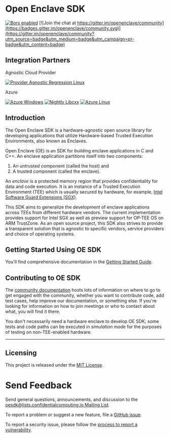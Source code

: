 Open Enclave SDK
================

[![Bors enabled](https://bors.tech/images/badge_small.svg)](https://app.bors.tech/repositories/21855)
[![Join the chat at https://gitter.im/openenclave/community](https://badges.gitter.im/openenclave/community.svg)](https://gitter.im/openenclave/community?utm_source=badge&utm_medium=badge&utm_campaign=pr-badge&utm_content=badge)

Integration Partners
--------------------

Agnostic Cloud Provider

[![Provider Agnostic Regression Linux](https://openenclaveci.westus.cloudapp.azure.com/job/OpenEnclave/job/Badges/job/Agnostic-Linux/badge/icon?subject=Provider%20Agnostic%20Regression)](https://openenclaveci.westus.cloudapp.azure.com/job/OpenEnclave/job/Badges/job/Agnostic-Linux/)

Azure

[![Azure Windows](https://openenclaveci.westus.cloudapp.azure.com/job/OpenEnclave/job/Badges/job/Azure-Windows/badge/icon?subject=Azure-Windows)](https://openenclaveci.westus.cloudapp.azure.com/job/OpenEnclave/job/Badges/job/Azure-Windows/)
[![Nightly Libcxx](https://openenclaveci.westus.cloudapp.azure.com/job/OpenEnclave/job/Badges/job/OpenEnclave-libcxx-tests/badge/icon?subject=Azure%20libcxx%20testing)](https://openenclaveci.westus.cloudapp.azure.com/job/OpenEnclave/job/Badges/job/OpenEnclave-libcxx-tests/)
[![Azure Linux](https://openenclaveci.westus.cloudapp.azure.com/job/OpenEnclave/job/Badges/job/Azure-Linux/badge/icon?subject=Azure-Linux)](https://openenclaveci.westus.cloudapp.azure.com/job/OpenEnclave/job/Badges/job/Azure-Linux/)


Introduction
------------

The Open Enclave SDK is a hardware-agnostic open source library for developing
applications that utilize Hardware-based Trusted Execution Environments, also
known as Enclaves.

Open Enclave (OE) is an SDK for building enclave applications in C and C++. An
enclave application partitions itself into two components:
1. An untrusted component (called the host) and
2. A trusted component (called the enclave).

An _enclave_ is a protected memory region that provides confidentiality for data
and code execution. It is an instance of a Trusted Execution Environment (TEE)
which is usually secured by hardware, for example,
[Intel Software Guard Extensions (SGX)](https://software.intel.com/en-us/sgx).

This SDK aims to generalize the development of enclave applications across TEEs
from different hardware vendors. The current implementation provides support for
Intel SGX as well as preview support for OP-TEE OS on ARM TrustZone. As an
open source project, this SDK also strives to provide a transparent solution
that is agnostic to specific vendors, service providers and choice of operating
systems.


Getting Started Using OE SDK
---------------

You'll find comprehensive documentation in the
[Getting Started Guide](docs/GettingStartedDocs).

Contributing to OE SDK
---------------

The [community documentation](docs/Community/) hosts lots of information on
where to go to get engaged with the community, whether you want to contribute
code, add test cases, help improve our documentation, or something else. If
you're looking for information on how to join meetings or who to contact about
what, you will find it there.

You don't necessarily need a hardware enclave to develop OE SDK; some tests and
code paths can be executed in *simulation mode* for the purposes of testing on
non-TEE-enabled hardware.

----

Licensing
---------

This project is released under the
[MIT License](https://github.com/openenclave/openenclave/blob/master/LICENSE).

Send Feedback
=============

Send general questions, announcements, and discussion to the
[oesdk@lists.confidentialcomputing.io Mailing List](https://lists.confidentialcomputing.io/g/oesdk).

To report a problem or suggest a new feature, file a
[GitHub issue](https://github.com/openenclave/openenclave/issues).

To report a security issue, please follow the [process to report a vulnerability](SECURITY.md#reporting-a-vulnerability).
